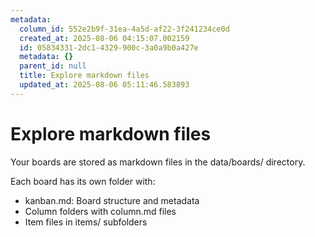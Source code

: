 ```yaml
---
metadata:
  column_id: 552e2b9f-31ea-4a5d-af22-3f241234ce0d
  created_at: 2025-08-06 04:15:07.002159
  id: 05834331-2dc1-4329-900c-3a0a9b0a427e
  metadata: {}
  parent_id: null
  title: Explore markdown files
  updated_at: 2025-08-06 05:11:46.583893
---
```


# Explore markdown files

Your boards are stored as markdown files in the data/boards/ directory.

Each board has its own folder with:
- kanban.md: Board structure and metadata
- Column folders with column.md files
- Item files in items/ subfolders